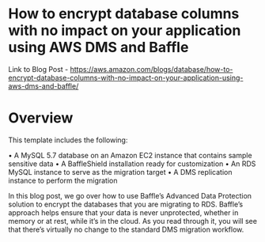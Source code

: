 # How to encrypt database columns with no impact on your application using AWS DMS and Baffle

Link to Blog Post - https://aws.amazon.com/blogs/database/how-to-encrypt-database-columns-with-no-impact-on-your-application-using-aws-dms-and-baffle/ 

# Overview
This template includes the following:

• A MySQL 5.7 database on an Amazon EC2 instance that contains sample sensitive data
• A BaffleShield installation ready for customization
• An RDS MySQL instance to serve as the migration target
• A DMS replication instance to perform the migration

In this blog post, we go over how to use Baffle’s Advanced Data Protection solution to encrypt the databases that you are migrating to RDS. Baffle’s approach helps ensure that your data is never unprotected, whether in memory or at rest, while it’s in the cloud. As you read through it, you will see that there’s virtually no change to the standard DMS migration workflow.
